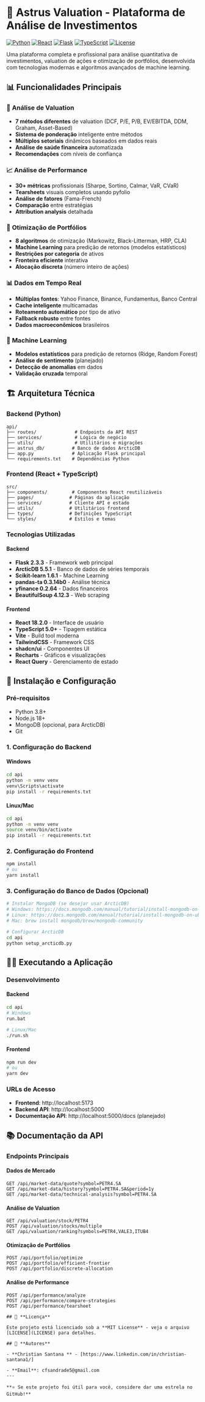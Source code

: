 # 🚀 Astrus Valuation - Plataforma de Análise de Investimentos

[![Python](https://img.shields.io/badge/Python-3.8%2B-blue.svg)](https://python.org)
[![React](https://img.shields.io/badge/React-18.2.0-blue.svg)](https://reactjs.org)
[![Flask](https://img.shields.io/badge/Flask-2.3.3-green.svg)](https://flask.palletsprojects.com)
[![TypeScript](https://img.shields.io/badge/TypeScript-5.0%2B-blue.svg)](https://www.typescriptlang.org)
[![License](https://img.shields.io/badge/License-MIT-yellow.svg)](LICENSE)

Uma plataforma completa e profissional para análise quantitativa de investimentos, valuation de ações e otimização de portfólios, desenvolvida com tecnologias modernas e algoritmos avançados de machine learning.

## 📊 **Funcionalidades Principais**

### 🎯 **Análise de Valuation**
- **7 métodos diferentes** de valuation (DCF, P/E, P/B, EV/EBITDA, DDM, Graham, Asset-Based)
- **Sistema de ponderação** inteligente entre métodos
- **Múltiplos setoriais** dinâmicos baseados em dados reais
- **Análise de saúde financeira** automatizada
- **Recomendações** com níveis de confiança

### 📈 **Análise de Performance**
- **30+ métricas** profissionais (Sharpe, Sortino, Calmar, VaR, CVaR)
- **Tearsheets** visuais completos usando pyfolio
- **Análise de fatores** (Fama-French)
- **Comparação** entre estratégias
- **Attribution analysis** detalhada

### 🔧 **Otimização de Portfólios**
- **8 algoritmos** de otimização (Markowitz, Black-Litterman, HRP, CLA)
- **Machine Learning** para predição de retornos (modelos estatísticos)
- **Restrições por categoria** de ativos
- **Fronteira eficiente** interativa
- **Alocação discreta** (número inteiro de ações)

### 📊 **Dados em Tempo Real**
- **Múltiplas fontes**: Yahoo Finance, Binance, Fundamentus, Banco Central
- **Cache inteligente** multicamadas
- **Roteamento automático** por tipo de ativo
- **Fallback robusto** entre fontes
- **Dados macroeconômicos** brasileiros

### 🤖 **Machine Learning**
- **Modelos estatísticos** para predição de retornos (Ridge, Random Forest)
- **Análise de sentimento** (planejado)
- **Detecção de anomalias** em dados
- **Validação cruzada** temporal

## 🏗️ **Arquitetura Técnica**

### **Backend (Python)**
```
api/
├── routes/              # Endpoints da API REST
├── services/            # Lógica de negócio
├── utils/               # Utilitários e migrações
├── astrus_db/          # Banco de dados ArcticDB
├── app.py              # Aplicação Flask principal
└── requirements.txt    # Dependências Python
```

### **Frontend (React + TypeScript)**
```
src/
├── components/         # Componentes React reutilizáveis
├── pages/             # Páginas da aplicação
├── services/          # Cliente API e estado
├── utils/             # Utilitários frontend
├── types/             # Definições TypeScript
└── styles/            # Estilos e temas
```

### **Tecnologias Utilizadas**

#### **Backend**
- **Flask 2.3.3** - Framework web principal
- **ArcticDB 5.5.1** - Banco de dados de séries temporais
- **Scikit-learn 1.6.1** - Machine Learning
- **pandas-ta 0.3.14b0** - Análise técnica
- **yfinance 0.2.64** - Dados financeiros
- **BeautifulSoup 4.12.3** - Web scraping

#### **Frontend**
- **React 18.2.0** - Interface de usuário
- **TypeScript 5.0+** - Tipagem estática
- **Vite** - Build tool moderna
- **TailwindCSS** - Framework CSS
- **shadcn/ui** - Componentes UI
- **Recharts** - Gráficos e visualizações
- **React Query** - Gerenciamento de estado

## 🚀 **Instalação e Configuração**

### **Pré-requisitos**
- Python 3.8+ 
- Node.js 18+
- MongoDB (opcional, para ArcticDB)
- Git

### **1. Configuração do Backend**

#### **Windows**
```bash
cd api
python -m venv venv
venv\Scripts\activate
pip install -r requirements.txt
```

#### **Linux/Mac**
```bash
cd api
python -m venv venv
source venv/bin/activate
pip install -r requirements.txt
```

### **2. Configuração do Frontend**
```bash
npm install
# ou
yarn install
```

### **3. Configuração do Banco de Dados (Opcional)**
```bash
# Instalar MongoDB (se desejar usar ArcticDB)
# Windows: https://docs.mongodb.com/manual/tutorial/install-mongodb-on-windows/
# Linux: https://docs.mongodb.com/manual/tutorial/install-mongodb-on-ubuntu/
# Mac: brew install mongodb/brew/mongodb-community

# Configurar ArcticDB
cd api
python setup_arcticdb.py
```

## 🏃‍♂️ **Executando a Aplicação**

### **Desenvolvimento**

#### **Backend**
```bash
cd api
# Windows
run.bat

# Linux/Mac
./run.sh
```

#### **Frontend**
```bash
npm run dev
# ou
yarn dev
```

### **URLs de Acesso**
- **Frontend**: http://localhost:5173
- **Backend API**: http://localhost:5000
- **Documentação API**: http://localhost:5000/docs (planejado)

## 📚 **Documentação da API**

### **Endpoints Principais**

#### **Dados de Mercado**
```http
GET /api/market-data/quote?symbol=PETR4.SA
GET /api/market-data/history?symbol=PETR4.SA&period=1y
GET /api/market-data/technical-analysis?symbol=PETR4.SA
```

#### **Análise de Valuation**
```http
GET /api/valuation/stock/PETR4
POST /api/valuation/stocks/multiple
GET /api/valuation/ranking?symbols=PETR4,VALE3,ITUB4
```

#### **Otimização de Portfólios**
```http
POST /api/portfolio/optimize
POST /api/portfolio/efficient-frontier
POST /api/portfolio/discrete-allocation
```

#### **Análise de Performance**
```http
POST /api/performance/analyze
POST /api/performance/compare-strategies
POST /api/performance/tearsheet
```
```
## 📄 **Licença**

Este projeto está licenciado sob a **MIT License** - veja o arquivo [LICENSE](LICENSE) para detalhes.

## 👥 **Autores**

- **Christian Santana ** - [https://www.linkedin.com/in/christian-santana1/]

- **Email**: cfsandrade5@gmail.com
---

**⭐ Se este projeto foi útil para você, considere dar uma estrela no GitHub!**
